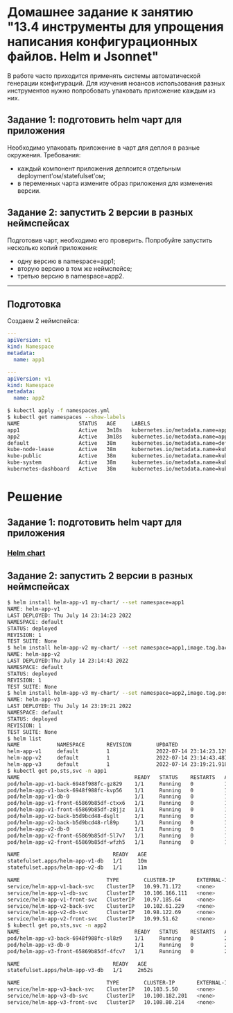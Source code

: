 # Домашнее задание к занятию "13.4 инструменты для упрощения написания конфигурационных файлов. Helm и Jsonnet"
В работе часто приходится применять системы автоматической генерации конфигураций. Для изучения нюансов использования разных инструментов нужно попробовать упаковать приложение каждым из них.

## Задание 1: подготовить helm чарт для приложения
Необходимо упаковать приложение в чарт для деплоя в разные окружения. Требования:
* каждый компонент приложения деплоится отдельным deployment’ом/statefulset’ом;
* в переменных чарта измените образ приложения для изменения версии.

## Задание 2: запустить 2 версии в разных неймспейсах
Подготовив чарт, необходимо его проверить. Попробуйте запустить несколько копий приложения:
* одну версию в namespace=app1;
* вторую версию в том же неймспейсе;
* третью версию в namespace=app2.
---

## Подготовка

Создаем 2 неймспейса:

```yaml
---
apiVersion: v1
kind: Namespace
metadata:
  name: app1

---
apiVersion: v1
kind: Namespace
metadata:
  name: app2
```

```bash
$ kubectl apply -f namespaces.yml
$ kubectl get namespaces --show-labels
NAME                   STATUS   AGE     LABELS
app1                   Active   3m18s   kubernetes.io/metadata.name=app1
app2                   Active   3m18s   kubernetes.io/metadata.name=app2
default                Active   38m     kubernetes.io/metadata.name=default
kube-node-lease        Active   38m     kubernetes.io/metadata.name=kube-node-lease
kube-public            Active   38m     kubernetes.io/metadata.name=kube-public
kube-system            Active   38m     kubernetes.io/metadata.name=kube-system
kubernetes-dashboard   Active   38m     kubernetes.io/metadata.name=kubernetes-dashboard

```

# Решение

## Задание 1: подготовить helm чарт для приложения

### [Helm chart]()

## Задание 2: запустить 2 версии в разных неймспейсах

```bash
$ helm install helm-app-v1 my-chart/ --set namespace=app1
NAME: helm-app-v1
LAST DEPLOYED: Thu July 14 23:14:23 2022
NAMESPACE: default
STATUS: deployed
REVISION: 1
TEST SUITE: None
$ helm install helm-app-v2 my-chart/ --set namespace=app1,image.tag.backend=v2
NAME: helm-app-v2
LAST DEPLOYED:Thu July 14 23:14:43 2022
NAMESPACE: default
STATUS: deployed
REVISION: 1
TEST SUITE: None
$ helm install helm-app-v3 my-chart/ --set namespace=app2,image.tag.postgres=latest,replicaCount.frontend=1,replicaCount.backend=1
NAME: helm-app-v3
LAST DEPLOYED: Thu July 14 23:19:21 2022
NAMESPACE: default
STATUS: deployed
REVISION: 1
TEST SUITE: None
$ helm list
NAME            NAMESPACE       REVISION        UPDATED                                 STATUS          CHART                   APP VERSION
helm-app-v1     default         1               2022-07-14 23:14:23.129961999 +0600 +06 deployed        helm-chart-0.1.0        1.0.0      
helm-app-v2     default         1               2022-07-14 23:14:43.487629669 +0600 +06 deployed        helm-chart-0.1.0        1.0.0      
helm-app-v3     default         1               2022-07-14 23:19:21.918988489 +0600 +06 deployed        helm-chart-0.1.0        1.0.0
$ kubectl get po,sts,svc -n app1
NAME                                     READY   STATUS    RESTARTS   AGE
pod/helm-app-v1-back-6948f988fc-gz829    1/1     Running   0          10m
pod/helm-app-v1-back-6948f988fc-kvp56    1/1     Running   0          10m
pod/helm-app-v1-db-0                     1/1     Running   0          10m
pod/helm-app-v1-front-65869b85df-ctxx6   1/1     Running   0          10m
pod/helm-app-v1-front-65869b85df-z8jjz   1/1     Running   0          10m
pod/helm-app-v2-back-b5d9bcd48-dsglt     1/1     Running   0          11m
pod/helm-app-v2-back-b5d9bcd48-rl89p     1/1     Running   0          11m
pod/helm-app-v2-db-0                     1/1     Running   0          11m
pod/helm-app-v2-front-65869b85df-5l7v7   1/1     Running   0          11m
pod/helm-app-v2-front-65869b85df-wfzh5   1/1     Running   0          11m

NAME                              READY   AGE
statefulset.apps/helm-app-v1-db   1/1     10m
statefulset.apps/helm-app-v2-db   1/1     11m

NAME                            TYPE        CLUSTER-IP       EXTERNAL-IP   PORT(S)    AGE
service/helm-app-v1-back-svc    ClusterIP   10.99.71.172     <none>        9000/TCP   10m
service/helm-app-v1-db-svc      ClusterIP   10.106.166.111   <none>        5432/TCP   10m
service/helm-app-v1-front-svc   ClusterIP   10.97.185.64     <none>        8000/TCP   10m
service/helm-app-v2-back-svc    ClusterIP   10.102.61.229    <none>        9000/TCP   11m
service/helm-app-v2-db-svc      ClusterIP   10.98.122.69     <none>        5432/TCP   11m
service/helm-app-v2-front-svc   ClusterIP   10.99.51.62      <none>        8000/TCP   11m
$ kubectl get po,sts,svc -n app2
NAME                                     READY   STATUS    RESTARTS   AGE
pod/helm-app-v3-back-6948f988fc-sl8z9    1/1     Running   0          2m52s
pod/helm-app-v3-db-0                     1/1     Running   0          2m52s
pod/helm-app-v3-front-65869b85df-4fcv7   1/1     Running   0          2m52s

NAME                              READY   AGE
statefulset.apps/helm-app-v3-db   1/1     2m52s

NAME                            TYPE        CLUSTER-IP       EXTERNAL-IP   PORT(S)    AGE
service/helm-app-v3-back-svc    ClusterIP   10.103.5.50      <none>        9000/TCP   2m52s
service/helm-app-v3-db-svc      ClusterIP   10.100.182.201   <none>        5432/TCP   2m52s
service/helm-app-v3-front-svc   ClusterIP   10.108.80.214    <none>        8000/TCP   2m52s
```